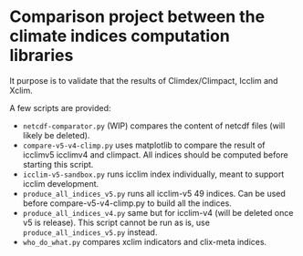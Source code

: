 # Comparison project between the climate indices computation libraries

It purpose is to validate that the results of Climdex/Climpact, Icclim and Xclim.

A few scripts are provided:
- `netcdf-comparator.py` (WIP) compares the content of netcdf files (will likely be deleted).
- `compare-v5-v4-climp.py` uses matplotlib to compare the result of icclimv5 icclimv4 and climpact. 
All indices should be computed before starting this script.
- `icclim-v5-sandbox.py` runs icclim index individually, meant to support icclim development.
- `produce_all_indices_v5.py` runs all icclim-v5 49 indices. Can be used before compare-v5-v4-climp.py to
build all the indices.
- `produce_all_indices_v4.py` same but for icclim-v4 (will be deleted once v5 is release).
This script cannot be run as is, use `produce_all_indices_v5.py` instead.
- `who_do_what.py` compares xclim indicators and clix-meta indices.
